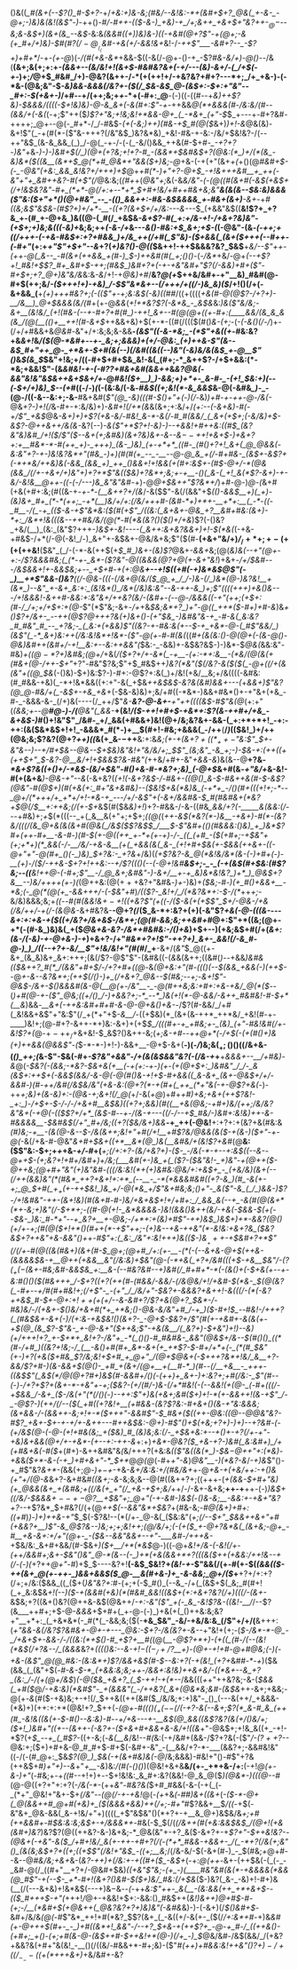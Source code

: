 ()&((*_#(&+(--$?()_#-$+?-*+/_+&:+)&-&;(#&/--&!&:-*+(&#+$+?_@&(_+-&-_-@+;-)&)&(&!(&$"-)_-++()-#_/-#++-(($-&-)_+&)-+_/+;&++_+&+$+"&?++-$_@-$--&;&-&$+)(&+(&_--&$_-&:&*(&&#((+)_)&)&_-)((-+&#(@+?$"-+(@+;-&(+_#+/+)&)-$_#(#$?(/-@__(_($_&_#-+&(+/-&&!_&+*&!-/_-++$"___-&#+?--_-$?+)+#+*_/-+_-(+-@_)(_-/(#(+&-&*_+&&-$((-&(/-@+-()-+_-$?_#&-&/+)-@()--_/&(__(&+;&(+;+:+_-(&&+*--(*&/&!+!(&+$-#&#&?&+(-+/---(&)-&+/-(_/+$(-+_-)+;_/_@+$_#&#_/+)-@&?(&++-/-*(+(++!+/-+&?&?+#+?---*+;_/+_+&-)-(-*&-(@&;&"-$_-&)&&-&&&(/&?+-($(/_$&-&$_@-(&$+:-$+:+"&"--_#+:-$(+&+-)_/+#--+/(++;&;+_+_-*+(-#+:_@__-(-)((-((#--+_&)++$?&)-$&&&/((((-$+!&)&)-@-&_&+(-&(#+:$"-+-_++&&_@(*+&&&(#-/&:&/(#_-_-(&&/+(-&(_(-+;$"++($_)$?+"&;+!&;&!+*&&-@+_(_-*&+_(+"-$_$_+---+-#+?&#-++++;_@+--@(-_#+*-/_/-#&$-*(+(-&;_)_++)(#&-+*_$_#(@($_&+)_)+!-&_@&(&)-&+!$"(_-+(#(*-($"&-+++?(/&"&$_)&?&*&)_+&!-#&-+-&:-/&/+$&!&?-/(--++"&$_(&-&_&&_(_)_/-@(_-+-/-(-(_-&/()&&_++&(#-$+#-*_-+?+?-)&"+*&_-)-)-)&#+$(/_)(@+(+?&;+!+?-#_-(&&*+$&#&$+?(@&:(*_)+/(*(&_-&)&*($((&__(&*+$_@(*+#_@&*+"&&($+)&;-@_+&-(-+(+"(&+_+(_+()(@_#&#+$-(-_-@&"(+&:_&&_&!&?+/+++)+$_@+_+#(*-)+"+?-@+$_-+!&+++&#__+_++(-&"+"+_&#++&?-#(+$"(/_@&:&;(*(#+*+(_@&"+;_&(-&*&/&"-(-$(@($(#(&+#(-&$(+&$+$($_/+!&$&?&"-#+_(*+*-@(/+:+--*+*_$+#+!&/+#+_+#&+&;&"__&_(&(&--_$&:&)&&&($"&:($+"+*()(@+#&"_--_-(()_&&++:-#&-&$&&&&_+-#&+(&+)__-&+*-+_#((&;&*$"&$&-(#$?+)+/+*-__-((+?(&+$+/+/&:---&---*_$_(+&&"&$((__&!$?+_+?&_+-(#_+-@+&_)&((@-(_#(/_+&$&*-&+_$?-#(_+:+/&-+!-/+&+?&)&"-(+$+;+)&;&_((_$($-_&)+*&;&;++_(-&-/+_&---_&()-#&:+$_&+;+$-(_(-@&"-(&*-(-++;_+_((/+++-(-+&-#&$+:+?+#&&_)+/&_++(/+#(_$"&)-_($+&&(_(&+($+++(--_#+*_+-(-#+"_(+:+*+"$"+$+"--&*+?(_+)&?()-@((_$&++!-++$&&&?&?_$&$__+*&/--$"++-(++-@(_&--_-#(&+(++&&_+(#-)_$-)++&#(#(_+;()()-*(-_/&*_+&/-@+*(--+$?+!_#&!+$$?_#+_&#+$-++;(#&$_)&#+?+(-+-+&"&#+"$?(/-&&)+#+($"-#+$+;+?_@+)&"&/&*&:&_-&_/+!-+_@&)+#_/__&?_@(+_$++&/&#+-+"__&)_#&#(@-#+$(++;&/_-($+++!+)-+&)_/-$$"&*&+--(/+++/+((/-)&_&)($_/+!()(/+(-&+&&_(__+_(+)+++#&?+;(-(($"+-+;&:&$(*-*&)(*(*_#_#_/((+((((_+&(#-@(@$?-/+?+)-__/&__)_@+$&&&*(*&/(#_+(+-@_&&_(_+!+*&?$?(-&*&_-_&$&_&:_)&($"&/&;-&+__(&!&/_(+!(#&-(--+-#+?+#(#_)-++!_&+--#(@(@+((+-#+:(____&&/(&_&_&(&_/(@(__(()+__++!(#-&+$_++&&+&)+$(+-*-((#(/((($(#()_&-(+;_-(_-(-&()(/-/_)+-(/+/_+_#&&+&_@&#-_&"+/+:&;&;&-&&__-*(&$"((-&-*&;_-(*$"_+&(_(+*-#&:&?+&_&+!_&_/($(@-*&#+--+-_&;+;&&&)+(+/-@&:_(+)++&-$"(&--&$_#+"++_@-_+*&+-$+#(&(--)(/&#((&((--)&"(-&)&/&(&$_+-@__$"()_&_$(&_$_$&"+!&;+/((-#+$+#+$&_&!-&(_(#+;-*_&++$?-/+$+&&:(*-*&;+&&!$"-$($&_&#&!-+-(-#$?$?+#&+&#(&&++_&*&?_@&(-&&"&!&"&$&++&+$&_+/+*-@_#&!($+__)_)-&&;+)+*+-_&-#-_-(+!_$&:+)(--(-$+/+)&)_$--(+_#((-/-)_(_(-(&:&/(-&_-#&$((+;&!(*-&_&&$_&-@(-&#&*_)-*_-(@-/((-&--&:+;-&-__#&+&#(_$"(@_-&)(((#-$()+"+(-)(/-_&)_)+#-+-++*-@-/&(-*_@&_+?-)+!(/_&-#+-+:&/&)+)_-&#+!(/+*(&_&(&+;+:&/+/_(+:-*-$($-&+*&)-#(-+/$"_+&$_@&_-&+)+)+*$?(+&-&/-#&!_&-*-&(/-#_#(&&/_(_&+(+$+;(-&/&)+$-&$?-@++&++/&*(&-_&?(--)-*&($"+*$?+!-_&)-)--+&&!+#_++_&:_((#_$_(&?&"&)&#_/+!($_/$"($--&+(_+;&#&)(&+?&)&+_-&_--&$--+$+!+&+$-)+&+?+:+__#&*-*-#(++_+)-_+++)_(&-_)&)_(+-+*+*_((#-_(#()+?+!_&+(_@_@&&(-&:&"+?-+-)&!&?&*+"(#&_-)+)(#(#(+_--_-__--@-@_&_+(/-#+#&-_(&$+-&_$?+(-*+*&/++&)&(-&&_(&&_+)_++_()&&+!+!&&(+(#+:&$+-(#_$-@+/-*(@&(&&_/(/+-+&+/+)&"+)+?+*$"&(($&)+?&*+;&;+-+__-()(_&-(_+!_&(*$?-&_+_)-+-_&/_-&!&__@++-((-(-_/---)&_&"&"&#-*+)-@_@+$&++"$?&*+/_)+#-@-)_@-(_&+#(+&(+#+:&;(#((&-+_-+-*-(__&++?+/(&_/-&($$"-&(/(&&"+$_(()-&&$__+)(_+)-(&)&+_#+_(*-*(++;_-+*(__)&/+/+:(/&/+++#-(&#-*+)+*+-__+*+:__(_-*-((-_#__-/(_-+_(($-&-+$"&*&:($(#(+$"_/((&:(_&+&+-@&_+?__&#+#&:(&+)-*+:_/&*+!&(((&--++#&/&/(@(*-#(*&(&?()($()+/+&_)$?(-()&?_+&/(__)_(&:_(&"$?+++-_)&$+-&!----(_&++:&+&?&&+)+!-$(*&(_(-+&-+#&$-/+*(/-@(-&!_/-)_&+"+-&$&+-@&/&+&;$"($(#-__(+&+"&/+)_/_$_/+*+;+-(+(+(++$&!__($&"_(_/-(-*-&(++$(+_$_#_)&+-(&)$?_@&+-*&&+*&;(@(*&)&(--+"(@+-+:-/$?&&&#&;(_(*-+-_&*-($?&"-@((&&&$(@$?+*_@(+-&+"&!_)+&+*-/+/_$&#---/&$&&+!+_-&&$&;+--_+$+#-_+(+:_@&__+--+!_$((+#(-+)&*&$_@$"(-_)__+*$"_&&-()&?___((/-@&-(((-(/&+_@(_&/($_@_+_/_/-)&-(/_)&*(@-)&?&!__+(&*_)--&"_+-&+_&:+:_(&!&*()_/&*(/&)&:&"--&-++-&_)+;$"((((+++)+&()_&---/+!&&&!-&_++#-&&:+:&"_&+/++&?(_&/-(&#+-(--@-/&&&((-+"(++;(+_$+:(#-/_/+;+/+$+:+(_@-*$"(*$"&;-&+_-/+_+&_$&;&*+?_)+"-@((_++*($-#+)+#-&_)&*+(_)$?+/&+-_--++(@$?_@+++?&(+)&+()-(+"_$&_-)&#&"&-+_-#-&(_&:&?_#_#&"_#_--_+?&;-_(_&:+(+&&)$"((&?-+-#&:&(+_-_-$-+_+&*-@-(_#$"&_&/_)(&$"(_-*_&+)&:++(/&:&!&*+!&*-($"-@(+-#-#(&(*((_#+(&(&:()-@(@+(-*(&-@()-@&)&#+*+(&#+/-*+!__&:+*--&:++___&&"_(_$&:-_-&&)+-&$&?&$-)-)&*-$_@&(_&&:&"-#&)_+($(@-*$?+)&#&;(@+/_+&(_/($+?+/+-&*(_-+__-(+:-*+:&__-(*&/(@(&(+(#&+(@-/++-$+"_+$?$"-#&"$?&;$"+$_#&$++_)&?(*&"($(/&?-&($($(_-@+((/+(&(&"+((@_$&_(-()&)-$+)&:$?-)-#+:-@$?+:&(_)+/&!(+&/__&;+/&((((-&#&:(#_#&&-+&)(_-*+!&*&&((+:+"-&(_+$&*++&$&$_-&?&(&#_)&&+-_--_(*+*&&+)$"&?(@_@-#&/+(_-&$+-+&_+&*+(-$&-&)&)+;&/+#((-*&*-)&&+#&*()+-+"&+(+&_-#-_-&&&-&-_(/+)&(----(/_++/$"_&-*__&?-@-&+-__+"++((((&$-#$"&*(@_(+:+"(*(&&;+--@___#_@-)-/(__@&"(_&&-*__+(&!_/($-++!+#+$-+&*+:$?(&-++#+/+&_-&+&$-)_#()+!&"$"_/&#-_+/_&&(+#&&+)&!(@+/&;&?&+-&&-(_+:+*+*+!_-+:-++:(&($&*&$+!+!_-&&&*_#(*-)+__$(#+!-#&;+&&&(_-/++__(__/_)_(($&!_)+/++(@&;&;$?&?(@+?_++)((_&(+_&-$-$++__&:+:&*&;(+-+_(&$+?+((*_++-$"&:$"_$+-&"&_--_)--+/_#+$&--@&--$+$&)&"&!+"&/&/+;_$$"_(&;&"_-&_+;-)-$&-+:(++(($+(+$+$+"_$-_&?-@__&/+!+$&&$?&_-#&"(*++&/+#+-&"_+&&-&_)&(&--@__+?&_-*&+$?&((+()+/-*&$-(&/+$&"-#()+&-#-*&?+;&)_(-@+$_&+#(&_-+"&/+_&-&!-#(+(&+&___)-@&-+"--&_(-&+&?(*(_+!(-_&+?&$-/-#&+-((@()_&-$-#&++&(#-$-&$?(@&"-#(@_$+)(#(+&(+:_#+"&+&#&)--($&!_$+&(*&)&_(-+*+_-/()(#+(((+!+;-*--_@+/(*+++/+_+*+/+!-*&-+_---/+/-&$"+(-&+/&&_#_&-$_#(#&#&+(*&?+$_@(/_$__+:++&;(/(+-$+*&$(#($&_&)+!_)+?-#&&-/-&-((#&*_&&*_/+?(-_____&(&&:(/--_-+#&)+;_+_$(*(((--_+(_&__&(+"+;+$+;_((@(_(*++_-&$(*&?(*-)&__-+&+)-#(*-(&?&/(((/(&_@+&(&(&+#(@&(_/&$($$?&$_$_/___$_-$"&#+(()(#&&&:()&)_+_)&*$?_#+(++-#+__-&-_#-)(#-$(+-@((++_+-*+(+-+)-/-_((_(+#_-($_(+#+;_-+$&"+(+;+*+)(*_&&(-/-__/&/-+&-&__(+(_+&&(&(_&-_(+!+#+$&(_+-$&&(++&+-((-@+"+"-@(#+_()(-_)&)_$+?&:-_+?&*+/&)(*(+$?&?-&_@(*&!&/&*(&-(-)+#+(-)-__(+)-/($_/-++&-$+?+!++&:--+/$?(_((_)(--(-@+!&#__&$+;-_-_(-+(&$(#+$&:(#$?&;--((__&!++_@-(-#+;$"__-/_@_&+;&#&"-)-&+/__+-+_&)&*&!&?_)+*_)_@&$+?&__--)&/+++_+_(+-)(*(@++&:(@($+++$&?+"&#&_-)+_-)&)+_($&;-#-)(+_#()+&&+__-*&;(-_@(*(@(+_-&&+++/-(-$&"+#_)_/(($?-_&!+/_/(*&?&*+:-$-/(*_++_+;_-&/&)&&&;&;+*((_--#(#(&&!&$+-+!($(+&?$"(+((-/($-_&(+(_+_$$"_$_+_/-@&-_/+&(/&/++_/-+(/_-(&_@&*-&+#&?&-__-@+?_(_/($_&-*+:&?+(+)(-&"$?_+&(-@-(((&----&+:+:+&-+($((+/&?+/&+&$-/&*+;(@(#-&&;&;++&#+#_@+:$"+*((&;(@+-+*(-(#-&_)&)&(_+($_@&+&-&?-/&*+#&#&:-/()+&_)+$+--)(+&;&$+#(/+(_&+:(&-/(-&)-+-@+&-)-+_)+&+?-/+"_#&*+?+!$"-++?+)_&+-_&&!(/-&_#-@-)_)_/((--+?+-&/__$"+!&/&!+"(#(#_/_+__-&+/(_&"_$_@((+-&+_(&_&)&+_&+:+++;(&(/$?-@$"$"-(&#&((-(_&_&(&++;((&#(*_)_--*+&&*_)&#&(($&++?_#(*_/(&&"+#+$_/-/+?+#+((@-*&_(@+___&:+"(#-(_(()(--$(&&_+&&(-)(++$-_-@_+-&--&?&*+;(++$(/()-)+_(/+&+?_@&--$(#&;--+;_-_&+!$"-@&$-/&+-$()&&&#(&-@(__@(+-/&"__-_-@(#++&;&:+#+:+&-+&/_@(*($_--(_)+#(@-+-($"_@&;((+/()_/-)+&&?+;-*_--*_)&(+!(*-@-&&/-&++_#&#&!-#-$+*(__&_)&&_-__&+(-+*+*&:&#+#+#-&-@-@+&()+&-_-/$?(#-&&/_/+#(_&!&&+&$"+"&:$"(/_+(*+"+$-*&__/-*((+$&)(*_(&+(&-++*_++*&/_+&!(#-+-____)&!+;(@-#+?-&++-*+)&:-&+)+(+$_$_/(((#+-+_+#&;+-_(&)_(+"-#&!&#(/+-&!$?+(_@-$+-++_/+$&+&!-$_&$?()&++-&;(___+;&-+#--++_@+*(_-/+$(-(+(#()+)&(+)++&&(@&&$"-(_$-*-*-)+!-)-&&+__-@+$-&+(__-)(*-*_/_)&;&$(_+;()()($(/&+&-(*()_++;(*&-$"-$&(-#+*_-$?&"+&&"-/+(&(&$&_&"&?(-(/&-+*+__+_&&&+--__/+#&)-&_@(*-$&?(-(&&;-*&?-$_&+&(+__(-+(+:-+-)(_+*-_(+(@+$+:_)&#&"_/_/-_&(&$+:+*+$+(-&&$(&&/-&-@(*-@(#()&-+!+$-#+&&((_&-&+_(&+-@&$+/+/-&&#-)(#-++/&#(/&$&/&"(+&-&:(@+?(*-+(#+(_++_(*+"&(-+-@$?+&(_-)-++*+;&)+(&-&)+:-(_@&-+;&_+!(/_@(*+/-&(*+*_@_)+#+*+#_)+_&;+&+(++$?&!-_+:_)-/+$+-_$-/-/-/+&+#__&$&)((+?+;_&&)(#((__+&(@&;-+_#+)&/(++;_/_&_/&?&"_&_+(-_+_@_(-(($$?+/+*_(&$-#--+_-/(_&-+---(_(/-/--+$_#&/-)&#+:&!&)++-&-#&&&&__-$&#&$(/+"_#+/&;((+?($&/&+_)&_&*__-+_++(-@&!__+:+?+:+(&?+&(#&:&*(#_)&;-+__-(&(_@-_&--$-/&(&++;&!+"+#(/+!__+#$?&/_@&&(&($-+(&-)($+"-+-@(*-&(/+&-#-@&"_&+#+$&+((+*__&*(@_)&(__&#&/+(&!$?+&_#(@__&:($$"&:-$+;+*+*+&-_+/-#_+(___+;(/+:+?__-(&/+*&?+)-(_$-_-/&(-*-+--+:&$_((--&-_-@+_+$-(+;&?+!+#+/&#+)+/&;(___&#(+-)&_+(_($?-(_$&"&!-_+)&"-+(@++($-@++&;(@+#+"&"(+_)&"&#-((*(/&:&!(*+(+)__&#&:_@&/+:_+&$+_-_(+&/&)(&+(--(/++(&&)&"(*(#&*_++?+&+!+:+*_(--__-_-*(*&&&#&#((+?-&_)(#_-&(+-+;_@_$+__#(*_$+_+(+$-++$&!_)&_+/-@(*&_+/$"&*+#&;&;()+"-_&*(*$"-&_(_/_)&&-)$?-/+!&#&"-++-__(&+!&)(#(&+#-#-)&/+&+&_$+!+/+#+:_/_&&_&(--+_-&(#(@(&+*(*+-&;+)&"(/-$+*+;-((#-@(_+!-_&*&&&&__-)&!(&_&()&++(&/-_+&(-_$&&-$(+(--$&-_)&:_#-*+"--+_&?+__+-@&;-/+*+:+(&)+#$"-++)&$_)&$+)+*-&&?(@()_(+/+-+;(#(@(__$+!+*()(#++(*-+$"_++;-(+)&--+&-++&"(*-_&!&:+&+?&_($&?&$+?++&"+&-&&"()++__-#$"+:(_&:_/&"+:&!+++)&(($-)&$__+++$-+_$&#+?+*$"(/(/_+-#(@((_&(#&_+)(&+*(#-$_@+;(@+#_/+:(+-__-(*(-(--&+&-@+$(++*&-(&&&&$&-+__@++(+&&__&"(/&:&)+$&"(@-(-*+&(_+?__+/&#((_$($+$-+&__$&"_/-($?(_+(-$(*&+-#&;&#-&&$&_+:__&-(--#&?&#--+)&#(/_#+#+*-*(-(&()+(-$+&(+--+-&:_#()()($(#&+++_/-$+?((+?(+_+(#-*(#&&_/-&&/-(_/_&_@&/+!_/_+&#-$(*&-_$(@(*&?(_-#+*--+/_#(#+#&!+;(/+_$"-_-(+"_/_/&/+"-$&?+-&&&?+_&++!-&(((/-$(*($_-&?++&$_#-$+-_@+:_$+!++(+($+__/--&-&#+?_/$?+&(@+?_$&*-/-#&)&/-/_(+&+-_$()&/+&+#(*+_+*&;()-@&-&/&"+#_/-+_)($-#+!_$_--#&!-/+++?(_(#&$&+-_&+(_-)_/_(+:&-+&_$&!()(&+?-_-@+$-$&?+/$"(#(+-+&#+-&(&*(*+-+$(@_(&_$?_-$"&-_+-@-&+"($++&;$"-+&(&__/(_&?+)-$_+&"_)+!_)--&)_(+/+++!+?_+-$+*+_&!+?-/&"+_-*(_()()-#_#&#&-_&&"(@&$+/&__--$(#()()_((*(#-/+#_)((&?+!&;-/_(__-&()+#(#+_&*-&+(+_+*$?-$-#+/+*+(-_(*(#_$&"(+-)+?(+&_($+#&_$?_/&;&!+$+#_+_@+"_/(@+$_@&+_(-$+++?&*+!&/_&__+?-&&/$?+#-)(_&-&&+$(@()-_+#_+(&+/(@+__+(__#-*_)(#--(/__+&__-_+++-((&$$"(_&$(*_/_@(@+?_#+)_&_$(#-&&#+/()(-(++)+_&+-)+:&?+;+#(/&:-_$"(#-_-(-)-/+?+_$?+(&+-*-+&"+-+;($&?-(+/(#_/-)&*-*(/+*_#&!(-(--&&!(+(@-*_(-#+*(((/-+_$&&_/-&+_($-/&(+"(*(/()(-_)-_-++:$"+)&(+&+;&#($+)+!-*(_+-&_&++!(&-+$"_/-_-@$?-)(_++_/(/--($(_+#((+?&!+__(+#&&-(&?$?&:-#+&+(_)(_&-+"&:&&&;(&+&&_-/__-(&_&++-&;+!+_-*($+++"-&&#$"-$_#&+($((_++_-@&:((_@--_@_@&"&?-#$?_+&+-$+-+-+/+_-&++---#++&$&:-@+)-#$"()+$(+&;+?+)-)+)--+?&#-(-(+/&$(@-(_-_@-(+!+#&(&;_+($&)_#_(&)&;&:(/-_+$&+&:+--+()+-+?(/+-+"-+&)&+&&(@+__/+-_+&*-(___+--+:-++-&_+:+)_+&*-@&?($_+&-+?-)&#(_&:&#+)_/+(+#&+&(-#($_+(#+)-&++&#&"&*(*&/+++?(+&:&_(($"&((&(*_)-$&$-@+$+"+:(*&)-+&_&_($+*-&-(-+_)+#+&+"-*_$+*_@_@(@_(-#+_+"-&_)_@&"__-)(*&?-&_/_-+)&_$"()-+_#$"&?_&+*-(_&&(+;_@-)+$-$+_-+&-_&+/&:&:+/(#&/&+_+-@_+&-+$($+*&/+*+:-+()&(+"+/(@-&_&+?-&+#&#_((&+;-&_-&;&;&--@(#((&++?+;((+++-(*+_(&&_-*_$+#+"&)(+_@&&(&+_+(&#&;+((/&(+_+"(/_+&-+$+;&/_++/-/-&+-&+&;__++-+__++-(-)_)&$+((/&/-$&&&$+--+-@$?__+$&"+;_@+"(-+-&#-)&$(_-_()&-&;__-&&:+-+&+"&?+?--_+$?&*_$+#&?(/(+(@_++$(--&&"&*+$&?_+(#&-&;-#_@(&+)+#+:((+#_)_)-)+)++&-+"_$_$(-$?&!--(*(/+-_@-&(_($&:&"(*+;(/-_-$+"_$&&+_+&+"+#($+$&_&?+__)$"-&_@$?&--)&;+;+;&!_++;(@_/&/+;(-(+($_+-@+?&*&(_(&+&;-@+_-#__+&-&+:+/+"(@+-_-($&-_-_&&"&&_+--+"-___&#-/+++&-*+$&/&:_&+#+&&/(#-$&+_)($+__/+*(*&$_@-)((-@+*&!+/&-(-&!(/_+-(+_+/&_&#+;&+-$&"()&"_@-*(&--(-_)+*(+&(&&+*+?(((&($_++(+&&:_/+_+!&--+(/-(-)(*+?++_@+"-#_)+$_$----&?+!__(-&$_$&!$?+$_(&!-$+$_-$"&&(/(+-#(+-$(_(&&(($-++(&+_@(+-++-_)&&+&&$($_@-__&(#+&-)+_-&-&&;_@+/($_+__+?+/+:+?(/+;+/&:($&&_((_($+(_)&"&?+:_#-(+;+(-$_#()_(--&_-/+(_(&$+$(_&;_#(#+!(_+_&:&$&*+!(--)($-+(&&#(+&)(*(#&#_&&!((&$+(+:+&+?&?(/+)(((/-(&+-*&$&;+?((&+()&?(@++&-&$(@&++/_-+:-*&"(*$"_+(-_&_-&!$?&-((&!-__/_/--$?(&___++#+;+$-@-*&_&_&*+$+#+(_+-@-(-)_)+&(+(_()++&:&;&?+"__+*+:_(_+&*&*(-_#(*(_-&&;&;($(-__+&_$&"_-&/-+&/&:&_(/$"+/+/(__&+++:(*+"&&-&(/&?$?&#&+-@+-+---_@&:-$+?-/&(&?+-&--*+"&!+(+;-(_$-/&*-*-@_-_/+&+$+-&&-/-/((&:(*+$()-#_+$?+__#(_(@(*__-@$?+*+)-(+((_(#-/(--(&!(*&$(/+?&_--_/_(&&&*&?+*(((_()&:--&-+!_$-((-_/+/$?__+)-(_@+_-_+!+#-@+#_@&;(-_)(-+&_-(_&_$"_@(@_#&:-(&:&*+)$?_/&&_+&$(#-$--&:+?(-+$($&!_(+?+*&#_#-*-+_)($&(&&_(_(&"+$(_-#-&-$-*_(+&&:&;&;++-/&&+:&!&)++&+&/-((*&+--&_+?_(&:_/-/(+(@+/&$_)_(-@($&_+&+?_(_$-++!-+(*--_/&&(((_+_+"++&?&;-&-(_$&&(_+#($_@_/-+&:&)(*&#$"-_+(&&&"(_-/++&?(_&+(@&*&;&#-(&$&_++-&+;+&&;_-_@(+-_&_(#($-+&)&;+-+!(/_$++&((++(&#($_/&/&;+:+)&"-_()_(---&(++/_+&&&-(*&)+)(++:+:+*(@&!+?_$++(*-_(@+-_#((()($_+(--$(/(-+?_-_&(--&+;$?(*_&-#_&_(++(#_-&!&((&(+-$-#()--&:&)-#_--+_/+&_---+-__&$(@_&&((&$?&?_(&(+/()&/+;($+!_)&#+"((+--(&++-(-&?+-($+&+#+*_&&+&-&/+!((&_+"-@&$+;+!&_&((+_-+!-*$?(+_$_--+_(_#$?_-((+-&;(-_&(__&_/&!--_#(_&:(-+/&#+(&&-/$?+?&(-($"_/-($?++$?--_@&:+;($+)+#+&-@_#_#+$-#+$(-&#+-&"_-(__&&/+?-*-___(&&?+;-&&#&!&"((-/(-(#_@+:_$&_$?(@_)_$&(-+(&+#&)&(-@_/&;&&&)-#&!+"()-#$"+?&(++&$+#_)+"+)--&_+"_+__-&_)&:_/(#(-()()_)(@&!+&+&__&/(+-_+*+&-/+:__(-+!_@(+-&-)+"_(-#&;+-+_((_#--+!+)+*-*-$+!&!&:_&_#+:&?(&&!-@_&_@($_)(@&*-)(((@--_#(@-@((+?+"+:+?(-_/&(-*-_($+$+_&"-#&?&(_$+#_#&&(-&-(-+(_(-_(*+"_@&!+"&+-$+_(/&"--(@(/-+-+&!_@(*-(+*+&_(-#_#_)&+((&+_(_-($-*-@+(_@(&&++#_@+#(+&)+_($(&&&+&&)++(/+;-#+"_#$?&&+__$_/((-_+$(-&"&+_@&-&&(_&-+!&/+"+)((((_+$"&$&"()(*+?+-+__&_@+)&$&/&_+;+#(++&&#+-_#_$&:&:&;&$+-+/&&&*+_-#&(-$_$(/(*(/_&++(#_(_+&:_&&$&$_/(@+!(+&*_(&#+)&?_)&?$?(@((++&?-&-)&+&;-*_@&(&"+-+?_&($-&+?+-+*$?+"-$++&!&?--(@&+(-+_&"-&($_/+#+!&/_&(+-++-+#+?(/(-(*+*_#&&-+&&+-_/(_-*+?(/&(+;&"()_(&(&;&$+?+_((+;((+$$"(/&!+"&$_-(*_$($+;__&;_/(/&-&/-$(-&+(#-)_-_$(#&;_+_@+#--&--@_#&/&;+&+_&-(_&?-++)+*(/&:+-+((#+*($_-&$+_(-+:_@(++-_&+-(++$&(-(_(-_-_&#-@(/_((#+"__+?+/-@&#+$&)_((+&"$"&;-(+_-)(____#&"&#(&(*-+&&&&(*&&(@_#$"-+(--$-_+*-#+!(&+?()&#-$($+)&/_#&:(/+$&_($-)&?(_&-_-&)+!-#+)&(__(/(---&+&)+!&*&$(---+)&$-$&_--(_-++_&:$"++-_&(__-(&:&&(++_+*+&+$--(*($_#+++$-*+"(_+++!_/_@+-+&&!+$+:-&&:()_#&$++(*&!_)&++)_@+#_$-#-(+;-/__(*&#+$(+_@&++(_@&?&?+?+)&)&"(-&#&*&)-)-(-&+)(/_$()&#+$_-&#+/&/&_(@(_-#$"&*_++!+#(*&?_$$?(&+_(_-&((+/-&(+-_($(/_/+:&*+#-_+)&_&#(+-@+++$(#+-_-_)+#((&*+!_&&"-/--+?_$+&-+(*++$?+_-@-+_#-/_((++&()-(+#+;_+()-(+;+#(&-@-(&$+*+#-$++&!+*(@-)(/+_-)_$_@&/&#-/&$(&&/_/(+&?+&&?&(+#+"&(&!_-__()(/((&/-#&&+*-#+;&)-($"_#(++)+#&*&:&!++&"()$?+)-/+((/_-_--(($+*(*+++&+)_+&/&#+-&?
